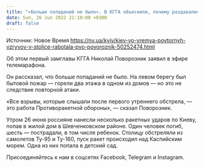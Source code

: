 ```yaml
---
title: "«Больше попаданий не было». В КГГА объяснили, почему раздавались повторные взрывы в Киеве после утреннего удара"
date: Sun, 26 Jun 2022 21:10:00 +0300
draft: false
---
```

Источник: Новое Время https://nv.ua/kyiv/kiev-vo-vremya-povtornyh-vzryvov-v-stolice-rabotala-pvo-povoroznik-50252474.html


Об этом первый замглавы КГГА Николай Поворозник заявил в эфире телемарафона.

Он рассказал, что больше попаданий не было. На левом берегу был бытовой пожар — горели два этажа в одном из домов — но это не следствие повторной атаки.

«Все взрывы, которые слышали после первого утреннего обстрела, — это работа Противоракетной обороны», — сказал Поворозник.

Утром 26 июня россияне нанесли несколько ракетных ударов по Киеву, попав в жилой дом в Шевченковском районе. Один человек погиб, шесть — пострадали, в том числе ребенок. Столицу обстреляли из самолетов Ту-95 и Ту-160, пуск ракет происходил над Каспийским морем. Одна из них попала в детский сад.

Присоединяйтесь к нам в соцсетях Facebook, Telegram и Instagram.
